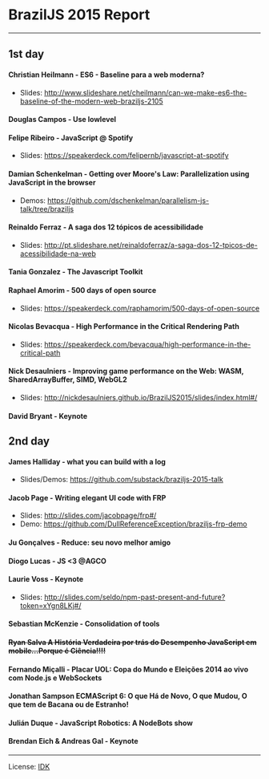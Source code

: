 # BrazilJS 2015 Report

---

## 1st day

#### Christian Heilmann - ES6 - Baseline para a web moderna?

* Slides: http://www.slideshare.net/cheilmann/can-we-make-es6-the-baseline-of-the-modern-web-braziljs-2105

#### Douglas Campos - Use lowlevel
#### Felipe Ribeiro - JavaScript @ Spotify
* Slides: https://speakerdeck.com/felipernb/javascript-at-spotify

#### Damian Schenkelman - Getting over Moore's Law: Parallelization using JavaScript in the browser

* Demos: https://github.com/dschenkelman/parallelism-js-talk/tree/braziljs

#### Reinaldo Ferraz - A saga dos 12 tópicos de acessibilidade
* Slides: http://pt.slideshare.net/reinaldoferraz/a-saga-dos-12-tpicos-de-acessibilidade-na-web

#### Tania Gonzalez - The Javascript Toolkit
#### Raphael Amorim - 500 days of open source
* Slides: https://speakerdeck.com/raphamorim/500-days-of-open-source

#### Nicolas Bevacqua - High Performance in the Critical Rendering Path

* Slides: https://speakerdeck.com/bevacqua/high-performance-in-the-critical-path

#### Nick Desaulniers - Improving game performance on the Web: WASM, SharedArrayBuffer, SIMD, WebGL2

* Slides: http://nickdesaulniers.github.io/BrazilJS2015/slides/index.html#/

#### David Bryant - Keynote

## 2nd day

#### James Halliday - what you can build with a log

* Slides/Demos: https://github.com/substack/braziljs-2015-talk

#### Jacob Page - Writing elegant UI code with FRP
* Slides: http://slides.com/jacobpage/frp#/
* Demo: https://github.com/DullReferenceException/braziljs-frp-demo

#### Ju Gonçalves - Reduce: seu novo melhor amigo
#### Diogo Lucas - JS <3 @AGCO
#### Laurie Voss - Keynote

* Slides: http://slides.com/seldo/npm-past-present-and-future?token=xYgn8LKj#/

#### Sebastian McKenzie - Consolidation of tools
#### ~~Ryan Salva A História Verdadeira por trás do Desempenho JavaScript em mobile...Porque é Ciência!!!!~~
#### Fernando Miçalli - Placar UOL: Copa do Mundo e Eleições 2014 ao vivo com Node.js e WebSockets
#### Jonathan Sampson ECMAScript 6: O que Há de Novo, O que Mudou, O que tem de Bacana ou de Estranho!
#### Julián Duque - JavaScript Robotics: A NodeBots show
#### Brendan Eich & Andreas Gal - Keynote


---

License: [IDK](http://idk.lucas.ninja)
